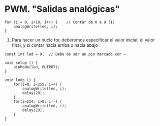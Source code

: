 # PWM. "Salidas analógicas"

```arduino
for (i = 0; i<10; i++) {    // Contar de 0 a 9 (1)
    analogWrite(led, i);
}
```

1.  Para hacer un bucle for, deberemos especificar el valor inicial, el valor final, y si contar hacia arriba o hacia abajo

```arduino title="pwm.ino" linenums="1"
const int led = 9;  // Debe de ser un pin marcado con ~

void setup () {
    pinMode(led, OUTPUT);
}

void loop () {
    for(i=0; i<255; i++) {
        analogWrite(led, i);
        delay(20);
    }
    for(i=254; i>0; i--) {
        analogWrite(led, i);
        delay(20);
    }
}
```